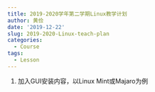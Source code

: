 ```yaml
---
title: 2019-2020学年第二学期Linux教学计划
author: 黄俭
date: '2019-12-22'
slug: 2019-2020-Linux-teach-plan
categories:
  - Course
tags:
  - Lesson
---
```


1. 加入GUI安装内容，以Linux Mint或Majaro为例